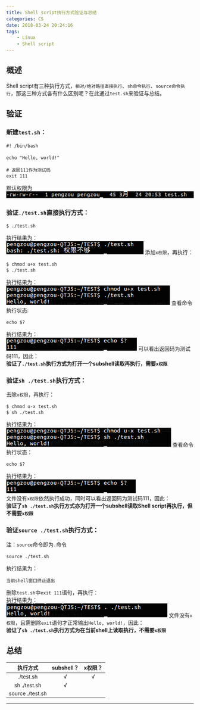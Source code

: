 ```yaml
---
title: Shell script执行方式验证与总结
categories: CS
date: 2018-03-24 20:24:16
tags:
    - Linux
    - Shell script
---
```


概述
---

Shell script有三种执行方式，`相对/绝对路径直接执行`、`sh命令执行`、`source命令执行`，那这三种方式各有什么区别呢？在此通过`test.sh`来验证与总结。

<!-- more -->



验证
---

### 新建`test.sh`：
```shell
#! /bin/bash

echo "Hello, world!"

# 返回111作为测试码
exit 111
```
默认权限为  
![Shellscript0](https://github.com/PengZou89/PengZou89.github.io/raw/hexo/source/images/Shellscript0.png)

### 验证`./test.sh`直接执行方式：
```shell
$ ./test.sh
```
执行结果为：  
![Shellscript1](https://github.com/PengZou89/PengZou89.github.io/raw/hexo/source/images/Shellscript1.png)
添加`x权限`，再执行：
```shell
$ chmod u+x test.sh
$ ./test.sh
```
执行结果为：  
![Shellscript2](https://github.com/PengZou89/PengZou89.github.io/raw/hexo/source/images/Shellscript2.png)
查看命令执行状态:
```shell
echo $?
```
执行结果为：  
![Shellscript3](https://github.com/PengZou89/PengZou89.github.io/raw/hexo/source/images/Shellscript3.png)
可以看出返回码为测试码111，因此：  
**验证了`./test.sh`执行方式为打开一个subshell读取再执行，需要`x权限`**

### 验证`sh ./test.sh`执行方式：
去除`x权限`，再执行：
```shell
$ chmod u-x test.sh
$ sh ./test.sh
```
执行结果为：  
![Shellscript4](https://github.com/PengZou89/PengZou89.github.io/raw/hexo/source/images/Shellscript4.png)
查看命令执行状态：
```shell
echo $?
```
执行结果为：  
![Shellscript5](https://github.com/PengZou89/PengZou89.github.io/raw/hexo/source/images/Shellscript5.png)  
文件没有`x权限`依然执行成功，同时可以看出返回码为测试码111，因此：  
**验证了`sh ./test.sh`执行方式亦为打开一个subshell读取Shell script再执行，但不需要`x权限`**

### 验证`source ./test.sh`执行方式：
注：`source`命令即为`.`命令
```shell
source ./test.sh
```
执行结果为：
```
当前shell窗口终止退出
```
删除`test.sh`中`exit 111`语句，再执行：  
执行结果为：  
![Shellscript6](https://github.com/PengZou89/PengZou89.github.io/raw/hexo/source/images/Shellscript6.png)
文件没有`x权限`，且需删除`exit`语句才正常输出`Hello, world!`，因此：  
**验证了`sh ./test.sh`执行方式为在当前shell上读取执行，不需要`x权限`**

总结
---

| 执行方式          | subshell？ | x权限？  |
| :---:            | :---:      | :---:   |
| ./test.sh        | &radic;    | &radic; |
| sh ./test.sh     | &radic;    | &nbsp;  |
| source ./test.sh | &nbsp;     | &nbsp;  |

---
